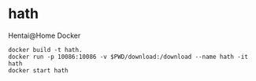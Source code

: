 # hath
Hentai@Home Docker

~~~shell
docker build -t hath.
docker run -p 10086:10086 -v $PWD/download:/download --name hath -it hath
docker start hath
~~~